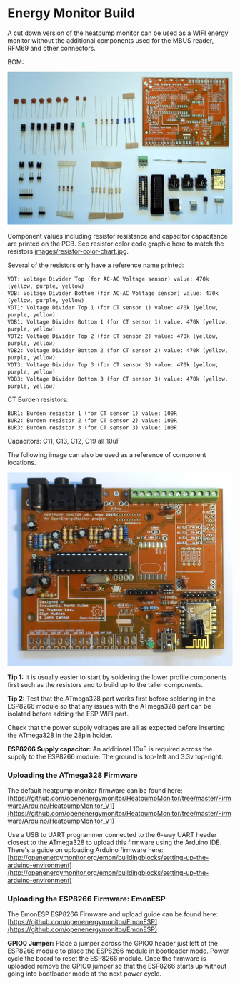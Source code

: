 # Energy Monitor Build

A cut down version of the heatpump monitor can be used as a WIFI energy monitor without the additional components used for the MBUS reader, RFM69 and other connectors.

BOM:

![energymonitor_v2_components.JPG](images/energymonitor_v2_components.JPG)

Component values including resistor resistance and capacitor capacitance are printed on the PCB. See resistor color code graphic here to match the resistors [images/resistor-color-chart.jpg](images/resistor-color-chart.jpg).

Several of the resistors only have a reference name printed:

    VDT: Voltage Divider Top (for AC-AC Voltage sensor) value: 470k (yellow, purple, yellow)
    VDB: Voltage Divider Bottom (for AC-AC Voltage sensor) value: 470k (yellow, purple, yellow)
    VDT1: Voltage Divider Top 1 (for CT sensor 1) value: 470k (yellow, purple, yellow)
    VDB1: Voltage Divider Bottom 1 (for CT sensor 1) value: 470k (yellow, purple, yellow)
    VDT2: Voltage Divider Top 2 (for CT sensor 2) value: 470k (yellow, purple, yellow)
    VDB2: Voltage Divider Bottom 2 (for CT sensor 2) value: 470k (yellow, purple, yellow)
    VDT3: Voltage Divider Top 3 (for CT sensor 3) value: 470k (yellow, purple, yellow)
    VDB3: Voltage Divider Bottom 3 (for CT sensor 3) value: 470k (yellow, purple, yellow)

CT Burden resistors:

    BUR1: Burden resistor 1 (for CT sensor 1) value: 100R
    BUR2: Burden resistor 2 (for CT sensor 2) value: 100R
    BUR3: Burden resistor 3 (for CT sensor 3) value: 100R
    
Capacitors: C11, C13, C12, C19 all 10uF

The following image can also be used as a reference of component locations. 
    
![energymonitor_v2.JPG](images/energymonitor_v2.JPG)

**Tip 1:** It is usually easier to start by soldering the lower profile components first such as the resistors and to build up to the taller components. 

**Tip 2:** Test that the ATmega328 part works first before soldering in the ESP8266 module so that any issues with the ATmega328 part can be isolated before adding the ESP WIFI part. 

Check that the power supply voltages are all as expected before inserting the ATmega328 in the 28pin holder.

**ESP8266 Supply capacitor:** An additional 10uF is required across the supply to the ESP8266 module. The ground is top-left and 3.3v top-right.

### Uploading the ATmega328 Firmware

The default heatpump monitor firmware can be found here: [https://github.com/openenergymonitor/HeatpumpMonitor/tree/master/Firmware/Arduino/HeatpumpMonitor_V1](https://github.com/openenergymonitor/HeatpumpMonitor/tree/master/Firmware/Arduino/HeatpumpMonitor_V1)

Use a USB to UART programmer connected to the 6-way UART header closest to the ATmega328 to upload this firmware using the Arduino IDE. There's a guide on uploading Arduino firmware here: [http://openenergymonitor.org/emon/buildingblocks/setting-up-the-arduino-environment](http://openenergymonitor.org/emon/buildingblocks/setting-up-the-arduino-environment)

### Uploading the ESP8266 Firmware: EmonESP

The EmonESP ESP8266 Firmware and upload guide can be found here: [https://github.com/openenergymonitor/EmonESP](https://github.com/openenergymonitor/EmonESP)

**GPIO0 Jumper:** Place a jumper across the GPIO0 header just left of the ESP8266 module to place the ESP8266 module in bootloader mode. Power cycle the board to reset the ESP8266 module. Once the firmware is uploaded remove the GPIO0 jumper so that the ESP8266 starts up without going into bootloader mode at the next power cycle.

